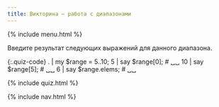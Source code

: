 ```yaml
---
title: Викторина — работа с диапазонами
---
```


{% include menu.html %}

Введите результат следующих выражений для данного диапазона.

{:.quiz-code}
. | my $range = 5..10;
5 | say $range[0]; # ␣␣
10 | say $range[5]; # ␣␣
6 | say $range.elems; # ␣␣

{% include quiz.html %}

{% include nav.html %}